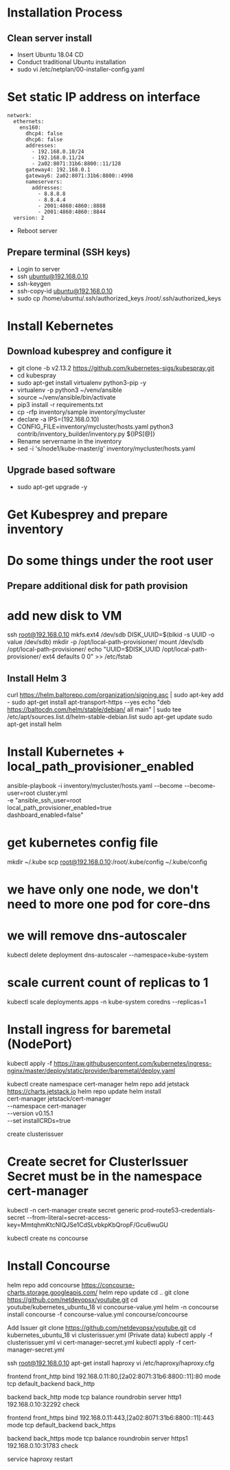 # Installation Process
## Clean server install
- Insert Ubuntu 18.04 CD
- Conduct traditional Ubuntu installation
- sudo vi /etc/netplan/00-installer-config.yaml
# Set static IP address on interface
```
network:
  ethernets:
    ens160:
      dhcp4: false
      dhcp6: false
      addresses:
        - 192.168.0.10/24
        - 192.168.0.11/24
        - 2a02:8071:31b6:8800::11/128
      gateway4: 192.168.0.1
      gateway6: 2a02:8071:31b6:8800::4998
      nameservers:
        addresses:
          - 8.8.8.8
          - 8.8.4.4
          - 2001:4860:4860::8888
          - 2001:4860:4860::8844
  version: 2
```
- Reboot server
## Prepare terminal (SSH keys)
- Login to server
- ssh ubuntu@192.168.0.10
- ssh-keygen
- ssh-copy-id ubuntu@192.168.0.10
- sudo cp /home/ubuntu/.ssh/authorized_keys /root/.ssh/authorized_keys
# Install Kebernetes
## Download kubesprey and configure it
- git clone -b v2.13.2 https://github.com/kubernetes-sigs/kubespray.git
- cd kubespray
- sudo apt-get install virtualenv python3-pip -y
- virtualenv -p python3 ~/venv/ansible
- source ~/venv/ansible/bin/activate
- pip3 install -r requirements.txt
- cp -rfp inventory/sample inventory/mycluster
- declare -a IPS=(192.168.0.10)
- CONFIG_FILE=inventory/mycluster/hosts.yaml python3 contrib/inventory_builder/inventory.py ${IPS[@]}
- Rename servername in the inventory
- sed -i 's/node1/kube-master/g' inventory/mycluster/hosts.yaml
## Upgrade based software  
- sudo apt-get upgrade -y
# Get Kubesprey and prepare inventory

# Do some things under the root user

## Prepare additional disk for path provision
# add new disk to VM
ssh root@192.168.0.10
mkfs.ext4 /dev/sdb
DISK_UUID=$(blkid -s UUID -o value /dev/sdb)
mkdir -p /opt/local-path-provisioner/
mount /dev/sdb /opt/local-path-provisioner/
echo "UUID=$DISK_UUID /opt/local-path-provisioner/ ext4 defaults 0 0" >> /etc/fstab

## Install Helm 3

curl https://helm.baltorepo.com/organization/signing.asc | sudo apt-key add -
sudo apt-get install apt-transport-https --yes
echo "deb https://baltocdn.com/helm/stable/debian/ all main" | sudo tee /etc/apt/sources.list.d/helm-stable-debian.list
sudo apt-get update
sudo apt-get install helm

# Install Kubernetes + local_path_provisioner_enabled

ansible-playbook -i inventory/mycluster/hosts.yaml  --become --become-user=root cluster.yml \
-e "ansible_ssh_user=root \
local_path_provisioner_enabled=true \
dashboard_enabled=false"

# get kubernetes config file
mkdir  ~/.kube
scp root@192.168.0.10:/root/.kube/config ~/.kube/config

# we have only one node,  we don't need to more one pod for core-dns
# we will remove dns-autoscaler
kubectl delete deployment dns-autoscaler --namespace=kube-system
# scale current count of replicas to 1
kubectl scale deployments.apps -n kube-system coredns --replicas=1


# Install ingress for baremetal (NodePort)
kubectl apply -f https://raw.githubusercontent.com/kubernetes/ingress-nginx/master/deploy/static/provider/baremetal/deploy.yaml


kubectl create namespace cert-manager
helm repo add jetstack https://charts.jetstack.io
helm repo update
helm install \
  cert-manager jetstack/cert-manager \
  --namespace cert-manager \
  --version v0.15.1 \
  --set installCRDs=true

create clusterissuer

# Create secret for ClusterIssuer Secret must be in the namespace cert-manager
kubectl -n cert-manager create secret generic prod-route53-credentials-secret --from-literal=secret-access-key=MmtqhmKtcNIQJSe1CdSLvbkpKbQropF/Gcu6wuGU

kubectl create ns concourse
# Install Concourse
helm repo add concourse https://concourse-charts.storage.googleapis.com/
helm repo update
cd ..
git clone https://github.com/netdevopsx/youtube.git
cd youtube/kubernetes_ubuntu_18
vi concourse-value.yml
helm -n concourse install concourse -f concourse-value.yml concourse/concourse


Add Issuer
git clone https://github.com/netdevopsx/youtube.git
cd kubernetes_ubuntu_18
vi clusterissuer.yml (Private data)
kubectl apply -f clusterissuer.yml
vi cert-manager-secret.yml
kubectl apply -f cert-manager-secret.yml

ssh root@192.168.0.10
apt-get install haproxy
vi /etc/haproxy/haproxy.cfg

frontend front_http
        bind 192.168.0.11:80,[2a02:8071:31b6:8800::11]:80
        mode tcp
        default_backend back_http

backend back_http
        mode tcp
        balance roundrobin
        server http1 192.168.0.10:32292 check

frontend front_https
        bind 192.168.0.11:443,[2a02:8071:31b6:8800::11]:443
        mode tcp
        default_backend back_https

backend back_https
        mode tcp
        balance roundrobin
        server https1 192.168.0.10:31783 check

service haproxy restart
